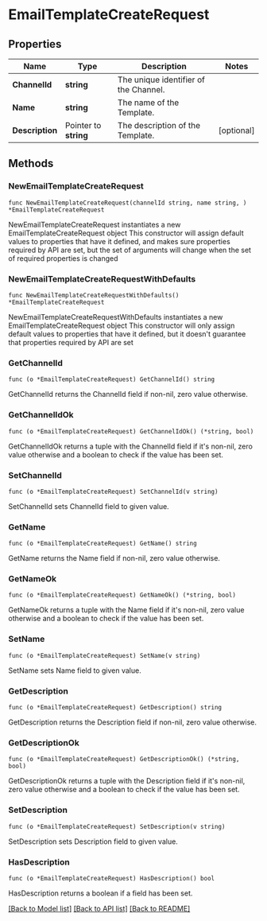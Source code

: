 # EmailTemplateCreateRequest

## Properties

Name | Type | Description | Notes
------------ | ------------- | ------------- | -------------
**ChannelId** | **string** | The unique identifier of the Channel. | 
**Name** | **string** | The name of the Template. | 
**Description** | Pointer to **string** | The description of the Template. | [optional] 

## Methods

### NewEmailTemplateCreateRequest

`func NewEmailTemplateCreateRequest(channelId string, name string, ) *EmailTemplateCreateRequest`

NewEmailTemplateCreateRequest instantiates a new EmailTemplateCreateRequest object
This constructor will assign default values to properties that have it defined,
and makes sure properties required by API are set, but the set of arguments
will change when the set of required properties is changed

### NewEmailTemplateCreateRequestWithDefaults

`func NewEmailTemplateCreateRequestWithDefaults() *EmailTemplateCreateRequest`

NewEmailTemplateCreateRequestWithDefaults instantiates a new EmailTemplateCreateRequest object
This constructor will only assign default values to properties that have it defined,
but it doesn't guarantee that properties required by API are set

### GetChannelId

`func (o *EmailTemplateCreateRequest) GetChannelId() string`

GetChannelId returns the ChannelId field if non-nil, zero value otherwise.

### GetChannelIdOk

`func (o *EmailTemplateCreateRequest) GetChannelIdOk() (*string, bool)`

GetChannelIdOk returns a tuple with the ChannelId field if it's non-nil, zero value otherwise
and a boolean to check if the value has been set.

### SetChannelId

`func (o *EmailTemplateCreateRequest) SetChannelId(v string)`

SetChannelId sets ChannelId field to given value.


### GetName

`func (o *EmailTemplateCreateRequest) GetName() string`

GetName returns the Name field if non-nil, zero value otherwise.

### GetNameOk

`func (o *EmailTemplateCreateRequest) GetNameOk() (*string, bool)`

GetNameOk returns a tuple with the Name field if it's non-nil, zero value otherwise
and a boolean to check if the value has been set.

### SetName

`func (o *EmailTemplateCreateRequest) SetName(v string)`

SetName sets Name field to given value.


### GetDescription

`func (o *EmailTemplateCreateRequest) GetDescription() string`

GetDescription returns the Description field if non-nil, zero value otherwise.

### GetDescriptionOk

`func (o *EmailTemplateCreateRequest) GetDescriptionOk() (*string, bool)`

GetDescriptionOk returns a tuple with the Description field if it's non-nil, zero value otherwise
and a boolean to check if the value has been set.

### SetDescription

`func (o *EmailTemplateCreateRequest) SetDescription(v string)`

SetDescription sets Description field to given value.

### HasDescription

`func (o *EmailTemplateCreateRequest) HasDescription() bool`

HasDescription returns a boolean if a field has been set.


[[Back to Model list]](../README.md#documentation-for-models) [[Back to API list]](../README.md#documentation-for-api-endpoints) [[Back to README]](../README.md)


